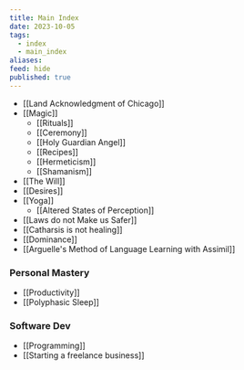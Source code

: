 ```yaml
---
title: Main Index
date: 2023-10-05
tags:
  - index
  - main_index
aliases: 
feed: hide
published: true
---
```


- [[Land Acknowledgment of Chicago]]
- [[Magic]]
	- [[Rituals]]
	- [[Ceremony]]
	- [[Holy Guardian Angel]]
	- [[Recipes]]
	- [[Hermeticism]]
	- [[Shamanism]]
- [[The Will]]
- [[Desires]]
- [[Yoga]]
	- [[Altered States of Perception]]
- [[Laws do not Make us Safer]]
- [[Catharsis is not healing]]
- [[Dominance]]
- [[Arguelle's Method of Language Learning with Assimil]]

### Personal Mastery
- [[Productivity]]
- [[Polyphasic Sleep]]
### Software Dev
- [[Programming]]
- [[Starting a freelance business]]